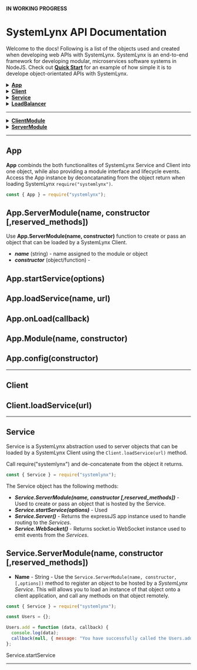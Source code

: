 **IN WORKING PROGRESS**

# SystemLynx API Documentation

Welcome to the docs! Following is a list of the objects used and created when developing web APIs with SystemLynx. SystemLynx is an end-to-end framework for developing modular, microservices software systems in NodeJS. Check out [**Quick Start**](https://github.com/Odion100/SystemLynx#quick-start) for an example of how simple it is to develope object-orientated APIs with SystemLynx.

<details>
   <summary><b><a href="https://github.com/Odion100/SystemLynx/blob/tasksjs2.0/API.md#app">App</a></b></summary>
    
- [**startService(options)**](https://github.com/Odion100/SystemLynx/blob/tasksjs2.0/API.md#appstartserviceoptions) 
- [**loadService(name, url)**](https://github.com/Odion100/SystemLynx/blob/tasksjs2.0/API.md#apploadserviceurl) 
- [**onLoad(callback)**](https://github.com/Odion100/SystemLynx/tasksjs2.0/API.md#apponloadcallback) 
- [**ServerModule(name, constructor [,reserved_methods])**]() 
- [**Module(name, constructor)**](https://github.com/Odion100/SystemLynx/tasksjs2.0/API.md#appmodulename-constructor) 
- [**config(constructor)**](https://github.com/Odion100/SystemLynx/tasksjs2.0/API.md#appconfigconstructor) 
- [**on(event, callback)**]() 
- [**emit(event, payload)**]()

</details>

<details>
   <summary><b><a href="https://github.com/Odion100/SystemLynx/tasksjs2.0/API.md#client">Client</a></b></summary>
    
- [**loadService(url)**]()

</details>

<details>
   <summary><b><a href="https://github.com/Odion100/SystemLynx/tasksjs2.0/API.md#service">Service</a></b></summary>
    
- [**startService(options)**]() 
- [**ServerModule(name, constructor [,options])**]() 
- [**Server()**]() 
- [**WebSocket()**]()

</details>

<details>
   <summary><b><a href="https://github.com/Odion100/SystemLynx/tasksjs2.0/API.md#service">LoadBalancer</a></b></summary>
    
- [**startService(options)**]() 
- [**ServerModule(name, constructor [,options])**]() 
- [**Server()**]() 
- [**WebSocket()**]() 
- [**clones**]()
  - [**register(options)**]()  
  - [**dispatch(event)**]()
  - [**assignDispatch(event)**]()

</details>

---

<details>
   <summary><b><a href="https://github.com/Odion100/SystemLynx/tasksjs2.0/API.md">ClientModule</a></b></summary>
    
- [**[created_method]([args...] [,callback])**]() 
- [**on(name, constructor [,options])**]() 
- [**emit()**]()

</details>

<details>
   <summary><b><a href="https://github.com/Odion100/SystemLynx/tasksjs2.0/API.md">ServerModule</a></b></summary>
    
- [**[created_method]([args...] [,callback])**]() 
- [**on(name, constructor [,options])**]() 
- [**emit()**]()

</details>

---

## App

**App** combinds the both functionalites of SystemLynx Service and Client into one object, while also providing a module interface and lifecycle events. Access the App instance by deconcatanating from the object return when loading SystemLynx `require("systemlynx")`.

```javascript
const { App } = require("systemlynx");
```

## App.ServerModule(name, constructor [,reserved_methods])

Use **App.ServerModule(name, constructor)** function to create or pass an object that can be loaded by a SystemLynx Client.

- **_name_** (string) - name assigned to the module or object
- **_constructor_** (object/function) -

## App.startService(options)

## App.loadService(name, url)

## App.onLoad(callback)

## App.Module(name, constructor)

## App.config(constructor)

---

## Client

## Client.loadService(url)

---

## Service

Service is a SystemLynx abstraction used to server objects that can be loaded by a SystemLynx Client using the `Client.loadService(url)` method.

Call require("systemlynx") and de-concatenate from the object it returns.

```javascript
const { Service } = require("systemlynx");
```

The Service object has the following methods:

- **_Service.ServerModule(name, constructor [,reserved_methods])_** - Used to create or pass an object that is hosted by the Service.
- **_Service.startService(options)_** - Used
- **_Service.Server()_** - Returns the expressJS app instance used to handle routing to the _Services_.
- **_Service.WebSocket()_** - Returns socket.io WebSocket instance used to emit events from the _Services_.

## Service.ServerModule(name, constructor [,reserved_methods])

- **Name** - String -
  Use the `Service.ServerModule(name, constructor, [,options])` method to register an object to be hosted by a _SystemLynx Service_. This will allows you to load an instance of that object onto a client application, and call any methods on that object remotely.

```javascript
const { Service } = require("systemlynx");

const Users = {};

Users.add = function (data, callback) {
  console.log(data);
  callback(null, { message: "You have successfully called the Users.add method" });
};
```

Service.startService

---
